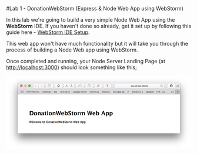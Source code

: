 #Lab 1 - DonationWebStorm (Express & Node Web App using WebStorm)

In this lab we're going to build a very simple Node Web App using the **WebStorm** IDE. If you haven't done so already, get it set up by following this guide here - [WebStorm IDE Setup](https://ddrohan.gitbooks.io/dynamic-web-dev-labs/content/webstorm_ide.html).

This web app won't have much functionality but it will take you through the process of building a Node Web app using WebStorm. 

Once completed and running, your Node Server Landing Page (at [http://localhost:3000](http://localhost:3000)) should look something like this;


![](../lab01/images01/lab01s15.png)



